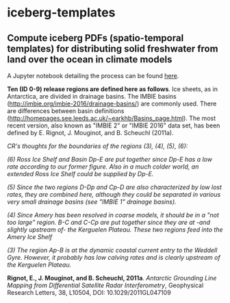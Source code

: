 # iceberg-templates
## Compute iceberg PDFs (spatio-temporal templates) for distributing solid freshwater from land over the ocean in climate models

A Jupyter notebook detailing the process can be found [here](https://github.com/trackow/iceberg-templates/blob/master/compute_iceberg_PDFs_sectorsLONLAT.ipynb).


**Ten (ID 0-9) release regions are defined here as follows**. Ice sheets, as in Antarctica, are divided in drainage basins. The IMBIE basins (http://imbie.org/imbie-2016/drainage-basins/) are commonly used. There are differences between basin definitions (http://homepages.see.leeds.ac.uk/~earkhb/Basins_page.html). The most recent version, also known as "IMBIE 2" or "IMBIE 2016" data set, has been defined by E. Rignot, J. Mouginot, and B. Scheuchl (2011a).


*CR's thoughts for the boundaries of the regions (3), (4), (5), (6):*

*(6) Ross Ice Shelf and Basin Dp-E are put together since Dp-E has a low rate according to our former figure. Also in a much colder world, an extended Ross Ice Shelf could be supplied by Dp-E.*

*(5) Since the two regions D-Dp and Cp-D are also characterized by low lost rates, they are combined here, although they could be separated in various very small drainage basins (see "IMBIE 1" drainage basins).*

*(4) Since Amery has been resolved in coarse models, it should be in a "not too large" region.  B-C and C-Cp are put together since they are at -and slightly upstream of- the Kerguelen Plateau. These two regions feed into the Amery Ice Shelf*

*(3) The region Ap-B is at the dynamic coastal current entry to the Weddell Gyre. However, it probably has low calving rates and is clearly upstream of the Kerguelen Plateau.*


**Rignot, E., J. Mouginot, and B. Scheuchl, 2011a**. *Antarctic Grounding Line Mapping from Differential Satellite Radar Interferometry*, Geophysical Research Letters, 38, L10504, DOI: 10.1029/2011GL047109
